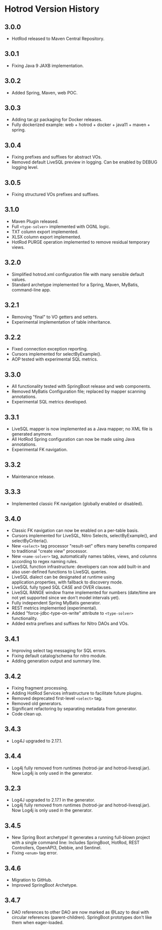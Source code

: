 # Hotrod Version History

## 3.0.0
- HotRod released to Maven Central Repository.

## 3.0.1
- Fixing Java 9 JAXB implementation.

## 3.0.2
- Added Spring, Maven, web POC.

## 3.0.3
- Adding tar.gz packaging for Docker releases.
- Fully dockerized example: web + hotrod + docker + java11 + maven + spring.

## 3.0.4
- Fixing prefixes and suffixes for abstract VOs.
- Removed default LiveSQL preview in logging. Can be enabled by DEBUG logging level.

## 3.0.5
- Fixing structured VOs prefixes and suffixes.

## 3.1.0
- Maven Plugin released.
- Full `<type-solver>` implemented with OGNL logic.
- TXT column export implemented.
- XLSX column export implemented.
- HotRod PURGE operation implemented to remove residual temporary views.

## 3.2.0
- Simplified hotrod.xml configuration file with many sensible default values.
- Standard archetype implemented for a Spring, Maven, MyBatis, command-line app.

## 3.2.1
- Removing "final" to VO getters and setters.
- Experimental implementation of table inheritance.

## 3.2.2
- Fixed connection exception reporting.
- Cursors implemented for selectByExample().
- AOP tested with experimental SQL metrics.

## 3.3.0
- All functionality tested with SpringBoot release and web components.
- Removed MyBatis Configuration file; replaced by mapper scanning annotations.
- Experimental SQL metrics developed.

## 3.3.1
- LiveSQL mapper is now implemented as a Java mapper; no XML file is generated anymore.
- All HotRod Spring configuration can now be made using Java annotations.
- Experimental FK navigation.

## 3.3.2
- Maintenance release.

## 3.3.3
- Implemented classic FK navigation (globally enabled or disabled).

## 3.4.0
- Classic FK navigation can now be enabled on a per-table basis.
- Cursors implemented for LiveSQL, Nitro Selects, selectByExample(), and selectByCriteria().
- New `<select>` tag processor "result-set" offers many benefits compared to traditional "create view" processor.
- New `<name-solver>` tag, automatically names tables, views, and columns according to regex naming rules.
- LiveSQL function infrastructure: developers can now add built-in and also user-defined functions to LiveSQL queries.
- LiveSQL dialect can be designated at runtime using application.properties, with fallback to discovery mode.
- LiveSQL fully typed SQL CASE and OVER clauses.
- LiveSQL RANGE window frame implemented for numbers (date/time are not yet supported since we don't model intervals yet).
- Fully independent Spring MyBatis generator.
- REST metrics implemented (experimental).
- Added "force-jdbc-type-on-write" attribute to `<type-solver>` functionality.
- Added extra prefixes and suffixes for Nitro DAOs and VOs.

## 3.4.1
- Improving select tag messaging for SQL errors.
- Fixing default catalog/schema for nitro module.
- Adding generation output and summary line.

## 3.4.2
- Fixing fragment processing.
- Adding HotRod Services infrastructure to facilitate future plugins.
- Removed deprecated first-level `<select>` tag.
- Removed old generators.
- Significant refactoring by separating metadata from generator.
- Code clean up.

## 3.4.3
- Log4J upgraded to 2.17.1.

## 3.4.4
- Log4j fully removed from runtimes (hotrod-jar and hotrod-livesql.jar). Now Log4j is only used in the generator.

## 3.2.3
- Log4J upgraded to 2.17.1 in the generator.
- Log4j fully removed from runtimes (hotrod-jar and hotrod-livesql.jar). Now Log4j is only used in the generator.

## 3.4.5
- New Spring Boot archetype! It generates a running full-blown project with a single command line: Includes
  SpringBoot, HotRod, REST Controllers, OpenAPI3, Debbie, and Sentinel.
- Fixing `<enum>` tag error.

## 3.4.6
- Migration to GitHub.
- Improved SpringBoot Archetype.

## 3.4.7
- DAO references to other DAO are now marked as @Lazy to deal with circular references (parent-children). SpringBoot prototypes don't like them when eager-loaded.

